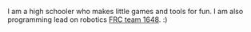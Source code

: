 I am a high schooler who makes little games and tools for fun. I am also programming lead on robotics [FRC team 1648](https://github.com/midtownrobotics "G3 Robotics"). :)
